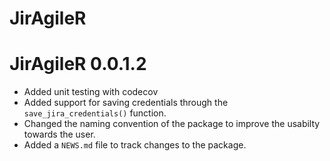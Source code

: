 # JirAgileR

# JirAgileR 0.0.1.2

* Added unit testing with codecov
* Added support for saving credentials through the `save_jira_credentials()` function.
* Changed the naming convention of the package to improve the usabilty towards the user.
* Added a `NEWS.md` file to track changes to the package.

